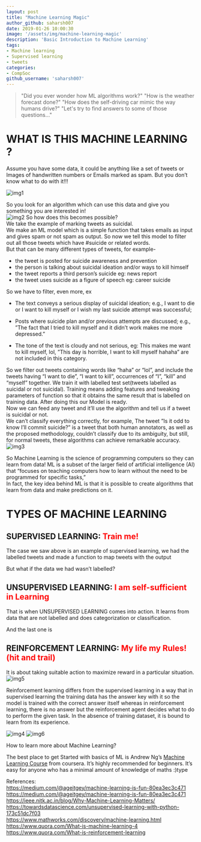 ```yaml
---
layout: post
title: "Machine Learning Magic"
author_github: saharsh007
date: 2019-01-26 10:00:30
image: '/assets/img/machine-learning-magic'
description: 'Basic Introduction to Machine Learning'
tags:
- Machine learning 
- Supervised learning
- tweets
categories:
- CompSoc
github_username: 'saharsh007'
---
```


>"Did you ever wonder how ML algorithms work?"
>"How is the weather forecast done?"
>"How does the self-driving car mimic the way humans drive?"
>"Let's try to find answers to some of those questions..."

# WHAT IS THIS MACHINE LEARNING ?

Assume you have some data, it could be anything like a set of tweets or Images of handwritten numbers or Emails marked as spam.
But you don’t know what to do with it!!!

![img1](/blog/assets/img/machine-learning-magic/1.jpeg)

So you look for an algorithm which can use this data and give you something you are interested in!  
![img2](/blog/assets/img/machine-learning-magic/2.png)
So how does this becomes possible?  
We take the example of marking tweets as suicidal.  
We make an ML model which is a simple function that takes emails as input and gives spam or not spam as output. So now we tell this model to filter out all those tweets which have  #suicide or related words.  
But that can be many different types of tweets, for example-  

* the tweet is posted for suicide awareness and prevention
* the person is talking about suicidal ideation and/or ways to kill himself
* the tweet reports a third person’s suicide eg: news report
* the tweet uses suicide as a figure of speech eg: career suicide

So we have to filter, even more, ex
* The text conveys a serious display of suicidal ideation; e.g., I want to die or I want to kill myself or I wish my last suicide attempt was successful;

* Posts where suicide plan and/or previous attempts are discussed; e.g., ”The fact that I tried to kill myself and it didn’t work makes me more depressed.”

* The tone of the text is cloudy and not serious, eg: This makes me want to kill myself, lol, ”This day is horrible, I want to kill myself hahaha” are not included in this category.

So we filter out tweets containing words like “haha” or “lol”, and include the tweets having “I want to die”, “I want to kill”, occurrences of “I”, “kill” and “myself” together. We train it with labelled test set(tweets labelled as suicidal or not suicidal).  Training means adding features and tweaking parameters of function so that it obtains the same result that is labelled on training data. After doing this our Model is ready.  
Now we can feed any tweet and it’ll use the algorithm and tell us if a tweet is suicidal or not.  
We can’t classify everything correctly, for example,  The tweet ”Is it odd to know I’ll commit suicide?” is a tweet that both human annotators, as well as the proposed methodology, couldn’t classify due to its ambiguity, but still, for normal tweets, these algorithms can achieve remarkable accuracy.
![img3  ](/blog/assets/img/machine-learning-magic/3.png)

So Machine Learning is the science of programming computers so they can learn from data!
ML is a subset of the larger field of artificial intelligence (AI) that “focuses on teaching computers how to learn without the need to be programmed for specific tasks,”  
In fact, the key idea behind ML is that it is possible to create algorithms that learn from data and make predictions on it.

# TYPES OF MACHINE LEARNING

## SUPERVISED LEARNING:<span style="color:red"> Train me!</span>

The case we saw above is an example of supervised learning, we had the labelled tweets and made a function to map tweets with the output

But what if the data we had wasn’t labelled?

## UNSUPERVISED LEARNING:<span style="color:red"> I am self-sufficient in Learning</span>

That is when UNSUPERVISED LEARNING comes into action. It learns from data that are not labelled and does categorization or classification.

And the last one is  

## REINFORCEMENT LEARNING: <span style="color:red">My life my Rules! (hit and trail) 

It is about taking suitable action to maximize reward in a particular situation.
![img5](/blog/assets/img/machine-learning-magic/5.jpeg)

Reinforcement learning differs from the supervised learning in a way that in supervised learning the training data has the answer key with it so the model is trained with the correct answer itself whereas in reinforcement learning, there is no answer but the reinforcement agent decides what to do to perform the given task. In the absence of training dataset, it is bound to learn from its experience.

![img4](/blog/assets/img/machine-learning-magic/4.png)
![img6](/blog/assets/img/machine-learning-magic/6.png)

How to learn more about Machine Learning?

The best place to get Started with basics of ML is Andrew Ng’s [Machine Learning Course](https://www.coursera.org/learn/machine-learning) from coursera. It’s highly recommended for beginners. It’s easy for anyone who has a minimal amount of knowledge of maths :)type

References:  
https://medium.com/@ageitgey/machine-learning-is-fun-80ea3ec3c471
https://medium.com/@ageitgey/machine-learning-is-fun-80ea3ec3c471
https://ieee.nitk.ac.in/blog/Why-Machine-Learning-Matters/
https://towardsdatascience.com/unsupervised-learning-with-python-173c51dc7f03  
https://www.mathworks.com/discovery/machine-learning.html   
https://www.quora.com/What-is-machine-learning-4  
https://www.quora.com/What-is-reinforcement-learning  

